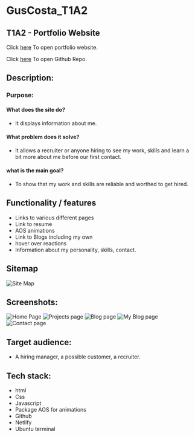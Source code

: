 # GusCosta_T1A2

## T1A2 - Portfolio Website

Click [here](https://guscostat1a2.netlify.app/) To open portfolio website.

Click [here](https://github.com/Guscosta88/GusCosta_T1A2) To open Github Repo.


## **Description:**

### **Purpose:**

#### **What does the site do?**
- It displays information about me.

#### **What problem does it solve?**
- It allows a recruiter or anyone hiring to see my work, skills and learn a bit more about me before our first contact.

#### **what is the main goal?**
- To show that my work and skills are reliable and worthed to get hired.

## **Functionality / features**
- Links to various different pages
- Link to resume
- AOS animations
- Link to Blogs including my own
- hover over reactions
- Information about my personality, skills, contact.


## **Sitemap**
![Site Map](./images/sitemap.jpg)

## **Screenshots:**

![Home Page](./images/home.jpg)
![Projects page](./images/projects.jpg)
![Blog page](./images/blog.jpg)
![My Blog page](./images/myblog.jpg)
![Contact page](./images/contact.jpg)

## **Target audience:**

- A hiring manager, a possible customer, a recruiter.


## **Tech stack:**

- html 
- Css 
- Javascript 
- Package AOS for animations 
- Github 
- Netlify 
- Ubuntu terminal 